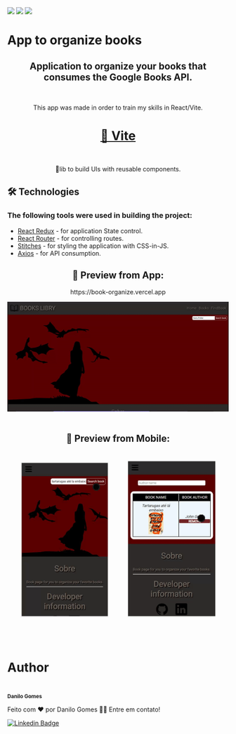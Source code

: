 <div>
    <img src='https://img.shields.io/github/issues/Danilogomes76/books_app'/>
    <img src='https://img.shields.io/github/forks/Danilogomes76/books_app'/>
    <img src='https://img.shields.io/github/stars/Danilogomes76/books_app'/>
  
</div>

<h1>App to organize books</h1>


<h2 align='center'>Application to organize your books that consumes the Google Books API.</h2>
<br>
<p align='center'>This app was made in order to train my skills in React/Vite.</p>


<h1 align="center">
    <a href="https://vitejs.dev/">🔗 Vite</a>
</h1>
<br>
<p align="center">🚀lib to build UIs with reusable components.</p>

<h2>🛠 Technologies</h2>

<h3>The following tools were used in building the project:</h3>

<ul>
    <li><a href="https://react-redux.js.org/">React Redux</a> - for application State control.</li>
    <li><a href="https://reactrouter.com/en/main">React Router</a> - for controlling routes.</li>
    <li><a href="https://stitches.dev/">Stitches</a> - for styling the application with CSS-in-JS.</li>
    <li><a href="https://axios-http.com/ptbr/docs/intro">Axios</a> - for API consumption.</li>
</ul>

<div align="center">
    <h2 align="center">🎨 Preview from App:</h2>
    <p>https://book-organize.vercel.app</p>
    <img alt="DesktopPreview" title="DesktopPreview" src="./src/assets/github/previewGif.gif" />
</div>
<br>
<div align="center">
    <h2 align="center">🎨 Preview from Mobile:</h2>
    <img style="width: 200px; padding: 20px" alt="MobilePreview_1" title="MobilePreview_1" src="./src/assets/github/mobile_gif_1.gif" />
    <img style="width: 200px; padding: 20px" alt="MobilePreview_2" title="MobilePreview_2" src="./src/assets/github/mobile_gif_2.gif" />
</div>
<br><br>
<h1>Author</h1>

<img style="border-radius: 50%;" src="https://avatars.githubusercontent.com/u/102035834?v=4" width="100px;" alt=""/>
<br />
<sub><b>Danilo Gomes</b></sub></a> 


Feito com ❤️ por Danilo Gomes 👋🏽 Entre em contato!

[![Linkedin Badge](https://img.shields.io/badge/LinkedIn-0077B5?style=for-the-badge&logo=linkedin&logoColor=white)](https://www.linkedin.com/in/danilo-gomes76/)

